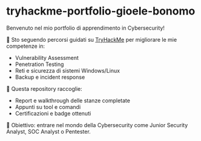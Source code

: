 # tryhackme-portfolio-gioele-bonomo

Benvenuto nel mio portfolio di apprendimento in Cybersecurity!

🎯 Sto seguendo percorsi guidati su [TryHackMe](https://tryhackme.com) per migliorare le mie competenze in:
- Vulnerability Assessment
- Penetration Testing
- Reti e sicurezza di sistemi Windows/Linux
- Backup e incident response

📁 Questa repository raccoglie:
- Report e walkthrough delle stanze completate
- Appunti su tool e comandi
- Certificazioni e badge ottenuti

🔐 Obiettivo: entrare nel mondo della Cybersecurity come Junior Security Analyst, SOC Analyst o Pentester.
